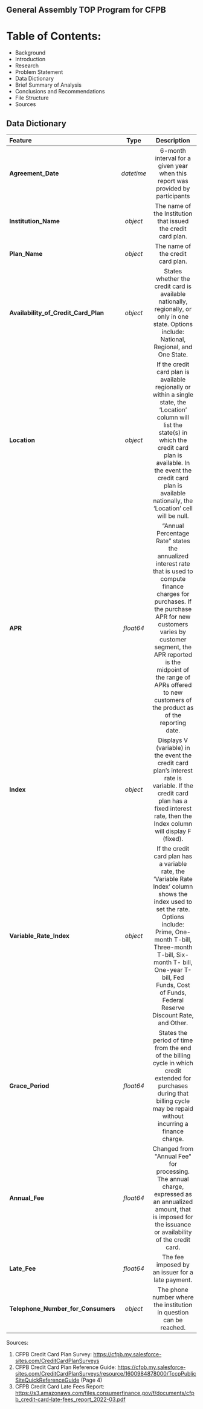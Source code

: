 ## General Assembly TOP Program for CFPB

# Table of Contents:
- Background
- Introduction
- Research
- Problem Statement
- Data Dictionary
- Brief Summary of Analysis
- Conclusions and Recommendations
- File Structure
- Sources

## Data Dictionary
|Feature|Type|Description|
|:---|:---:|:---:|
|**Agreement_Date**|*datetime*|6-month interval for a given year when this report was provided by participants|
|**Institution_Name**|*object*|The name of the Institution that issued the credit card plan.|
|**Plan_Name**|*object*|The name of the credit card plan.|
|**Availability_of_Credit_Card_Plan**|*object*|States whether the credit card is available nationally, regionally, or only in one state. Options include: National, Regional, and One State.|
|**Location**|*object*|If the credit card plan is available regionally or within a single state, the ‘Location’ column will list the state(s) in which the credit card plan is available. In the event the credit card plan is available nationally, the ‘Location’ cell will be null.|
|**APR**|*float64*|“Annual Percentage Rate” states the annualized interest rate that is used to compute finance charges for purchases. If the purchase APR for new customers varies by customer segment, the APR reported is the midpoint of the range of APRs offered to new customers of the product as of the reporting date.|
|**Index**|*object*|Displays V (variable) in the event the credit card plan’s interest rate is variable. If the credit card plan has a fixed interest rate, then the Index column will display F (fixed).|
|**Variable_Rate_Index**|*object*|If the credit card plan has a variable rate, the ’Variable Rate Index’ column shows the index used to set the rate. Options include: Prime, One-month T-bill, Three-month T-bill, Six-month T- bill, One-year T-bill, Fed Funds, Cost of Funds, Federal Reserve Discount Rate, and Other.|
|**Grace_Period**|*float64*|States the period of time from the end of the billing cycle in which credit extended for purchases during that billing cycle may be repaid without incurring a finance charge.|
|**Annual_Fee**|*float64*|Changed from "Annual Fee" for processing. The annual charge, expressed as an annualized amount, that is imposed for the issuance or availability of the credit card.|
|**Late_Fee**|*float64*|The fee imposed by an issuer for a late payment.|
|**Telephone_Number_for_Consumers**|*object*|The phone number where the institution in question can be reached.|

Sources:
1. CFPB Credit Card Plan Survey: https://cfpb.my.salesforce-sites.com/CreditCardPlanSurveys
2. CFPB Credit Card Plan Reference Guide: https://cfpb.my.salesforce-sites.com/CreditCardPlanSurveys/resource/1600984878000/TccpPublicSiteQuickReferenceGuide (Page 4)
3. CFPB Credit Card Late Fees Report: https://s3.amazonaws.com/files.consumerfinance.gov/f/documents/cfpb_credit-card-late-fees_report_2022-03.pdf